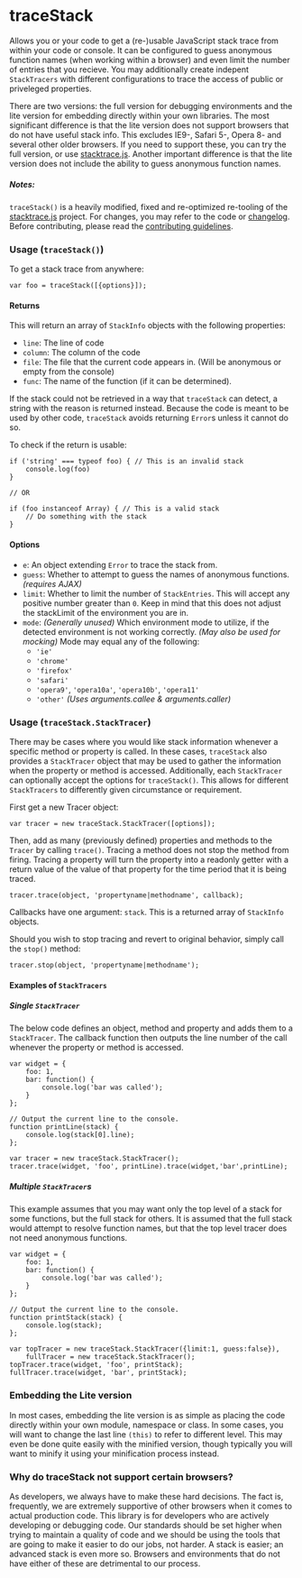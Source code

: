 traceStack
=============

Allows you or your code to get a (re-)usable JavaScript stack trace from within your code or console. It can be configured to guess anonymous function names (when working within a browser) and even limit the number of entries that you recieve. You may additionally create indepent `StackTracers` with different configurations to trace the access of public or priveleged properties.

There are two versions: the full version for debugging environments and the lite version for embedding directly within your own libraries. The most significant difference is that the lite version does not support browsers that do not have useful stack info. This excludes IE9-, Safari 5-, Opera 8- and several other older browsers. If you need to support these, you can try the full version, or use [stacktrace.js][1]. Another important difference is that the lite version does not include the ability to guess anonymous function names.

##### Notes:

`traceStack()` is a heavily modified, fixed and re-optimized re-tooling of the [stacktrace.js][1] project. For changes, you may refer to the code or [changelog][2]. Before contributing, please read the [contributing guidelines][3].

### Usage (`traceStack()`)

To get a stack trace from anywhere:

    var foo = traceStack([{options}]);
    
#### Returns

This will return an array of `StackInfo` objects with the following properties:

* `line`: The line of code
* `column`: The column of the code
* `file`: The file that the current code appears in. (Will be anonymous or empty from the console)
* `func`: The name of the function (if it can be determined).

If the stack could not be retrieved in a way that `traceStack` can detect, a string with the reason is returned instead. Because the code is meant to be used by other code, `traceStack` avoids returning `Error`s unless it cannot do so.

To check if the return is usable:

    if ('string' === typeof foo) { // This is an invalid stack
        console.log(foo)
    }
    
    // OR
    
    if (foo instanceof Array) { // This is a valid stack
        // Do something with the stack
    }

#### Options

* `e`: An object extending `Error` to trace the stack from.
* `guess`: Whether to attempt to guess the names of anonymous functions. *(requires AJAX)*
* `limit`: Whether to limit the number of `StackEntries`. This will accept any positive number greater than `0`. Keep in mind that this does not adjust the stackLimit of the environment you are in.
* `mode`: *(Generally unused)* Which environment mode to utilize, if the detected environment is not working correctly. *(May also be used for mocking)* Mode may equal any of the following:
  * `'ie'`
  * `'chrome'`
  * `'firefox'`
  * `'safari'`
  * `'opera9'`, `'opera10a'`, `'opera10b'`, `'opera11'`
  * `'other'` *(Uses arguments.callee & arguments.caller)*
    
### Usage (`traceStack.StackTracer`)

There may be cases where you would like stack information whenever a specific method or property is called. In these cases, `traceStack` also provides a `StackTracer` object that may be used to gather the information when the property or method is accessed. Additionally, each `StackTracer` can optionally accept the options for `traceStack()`. This allows for different `StackTracers` to differently given circumstance or requirement.

First get a new Tracer object:

    var tracer = new traceStack.StackTracer([options]);
    
Then, add as many (previously defined) properties and methods to the `Tracer` by calling `trace()`. Tracing a method does not stop the method from firing. Tracing a property will turn the property into a readonly getter with a return value of the value of that property for the time period that it is being traced.

    tracer.trace(object, 'propertyname|methodname', callback);
    
Callbacks have one argument: `stack`. This is a returned array of `StackInfo` objects.

Should you wish to stop tracing and revert to original behavior, simply call the `stop()` method:

    tracer.stop(object, 'propertyname|methodname');
    
    
#### Examples of `StackTracers`

##### Single `StackTracer`

The below code defines an object, method and property and adds them to a `StackTracer`. The callback function then outputs the line number of the call whenever the property or method is accessed.

    var widget = {
        foo: 1,
        bar: function() {
            console.log('bar was called');
        }
    };
    
    // Output the current line to the console.
    function printLine(stack) {
        console.log(stack[0].line);
    };
    
    var tracer = new traceStack.StackTracer();
    tracer.trace(widget, 'foo', printLine).trace(widget,'bar',printLine);

##### Multiple `StackTracer`s

This example assumes that you may want only the top level of a stack for some functions, but the full stack for others. It is assumed that the full stack would attempt to resolve function names, but that the top level tracer does not need anonymous functions.

    var widget = {
        foo: 1,
        bar: function() {
            console.log('bar was called');
        }
    };
    
    // Output the current line to the console.
    function printStack(stack) {
        console.log(stack);
    };
    
    var topTracer = new traceStack.StackTracer({limit:1, guess:false}),
		fullTracer = new traceStack.StackTracer();
    topTracer.trace(widget, 'foo', printStack);
	fullTracer.trace(widget, 'bar', printStack);

### Embedding the Lite version

In most cases, embedding the lite version is as simple as placing the code directly within your own module, namespace or class. In some cases, you will want to change the last line `(this)` to refer to different level. This may even be done quite easily with the minified version, though typically you will want to minify it using your minification process instead.

### Why do traceStack not support certain browsers?

As developers, we always have to make these hard decisions. The fact is, frequently, we are extremely supportive of other browsers when it comes to actual production code. This library is for developers who are actively developing or debugging code. Our standards should be set higher when trying to maintain a quality of code and we should be using the tools that are going to make it easier to do our jobs, not harder. A stack is easier; an advanced stack is even more so. Browsers and environments that do not have either of these are detrimental to our process.


[1]: https://github.com/eriwen/javascript-stacktrace
[2]: https://github.com/FuzzicalLogic/traceStack/blob/master/CHANGELOG.md
[3]: https://github.com/FuzzicalLogic/traceStack/blob/master/CONTRIBUTING.md